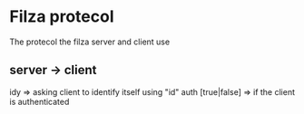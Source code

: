 # Filza protecol
The protecol the filza server and client use

## server -> client
idy => asking client to identify itself using "id"
auth \[true|false\] => if the client is authenticated 